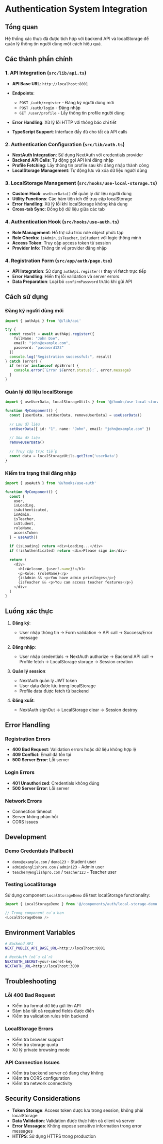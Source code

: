 # Authentication System Integration

## Tổng quan

Hệ thống xác thực đã được tích hợp với backend API và localStorage để quản lý thông tin người dùng một cách hiệu quả.

## Các thành phần chính

### 1. API Integration (`src/lib/api.ts`)

- **API Base URL**: `http://localhost:8001`
- **Endpoints**:
  - `POST /auth/register` - Đăng ký người dùng mới
  - `POST /auth/login` - Đăng nhập
  - `GET /user/profile` - Lấy thông tin profile người dùng

- **Error Handling**: Xử lý lỗi HTTP với thông báo chi tiết
- **TypeScript Support**: Interface đầy đủ cho tất cả API calls

### 2. Authentication Configuration (`src/lib/auth.ts`)

- **NextAuth Integration**: Sử dụng NextAuth với credentials provider
- **Backend API Calls**: Tự động gọi API khi đăng nhập
- **Profile Fetching**: Lấy thông tin profile sau khi đăng nhập thành công
- **LocalStorage Management**: Tự động lưu và xóa dữ liệu người dùng

### 3. LocalStorage Management (`src/hooks/use-local-storage.ts`)

- **Custom Hook**: `useUserData()` để quản lý dữ liệu người dùng
- **Utility Functions**: Các hàm tiện ích để truy cập localStorage
- **Error Handling**: Xử lý lỗi khi localStorage không khả dụng
- **Cross-tab Sync**: Đồng bộ dữ liệu giữa các tab

### 4. Authentication Hook (`src/hooks/use-auth.ts`)

- **Role Management**: Hỗ trợ cấu trúc role object phức tạp
- **Role Checks**: `isAdmin`, `isTeacher`, `isStudent` với logic thông minh
- **Access Token**: Truy cập access token từ session
- **Provider Info**: Thông tin về provider đăng nhập

### 4. Registration Form (`src/app/auth/page.tsx`)

- **API Integration**: Sử dụng `authApi.register()` thay vì fetch trực tiếp
- **Error Handling**: Hiển thị lỗi validation và server errors
- **Data Preparation**: Loại bỏ `confirmPassword` trước khi gửi API

## Cách sử dụng

### Đăng ký người dùng mới

```typescript
import { authApi } from '@/lib/api'

try {
  const result = await authApi.register({
    fullName: "John Doe",
    email: "john@example.com",
    password: "password123"
  })
  console.log("Registration successful:", result)
} catch (error) {
  if (error instanceof ApiError) {
    console.error(`Error ${error.status}:`, error.message)
  }
}
```

### Quản lý dữ liệu localStorage

```typescript
import { useUserData, localStorageUtils } from '@/hooks/use-local-storage'

function MyComponent() {
  const [userData, setUserData, removeUserData] = useUserData()
  
  // Lưu dữ liệu
  setUserData({ id: "1", name: "John", email: "john@example.com" })
  
  // Xóa dữ liệu
  removeUserData()
  
  // Truy cập trực tiếp
  const data = localStorageUtils.getItem('userData')
}
```

### Kiểm tra trạng thái đăng nhập

```typescript
import { useAuth } from '@/hooks/use-auth'

function MyComponent() {
  const { 
    user, 
    isLoading, 
    isAuthenticated, 
    isAdmin, 
    isTeacher, 
    isStudent,
    roleName,
    accessToken 
  } = useAuth()
  
  if (isLoading) return <div>Loading...</div>
  if (!isAuthenticated) return <div>Please sign in</div>
  
  return (
    <div>
      <h1>Welcome, {user?.name}!</h1>
      <p>Role: {roleName}</p>
      {isAdmin && <p>You have admin privileges</p>}
      {isTeacher && <p>You can access teacher features</p>}
    </div>
  )
}
```

## Luồng xác thực

1. **Đăng ký**:
   - User nhập thông tin → Form validation → API call → Success/Error message

2. **Đăng nhập**:
   - User nhập credentials → NextAuth authorize → Backend API call → Profile fetch → LocalStorage storage → Session creation

3. **Quản lý session**:
   - NextAuth quản lý JWT token
   - User data được lưu trong localStorage
   - Profile data được fetch từ backend

4. **Đăng xuất**:
   - NextAuth signOut → LocalStorage clear → Session destroy

## Error Handling

### Registration Errors
- **400 Bad Request**: Validation errors hoặc dữ liệu không hợp lệ
- **409 Conflict**: Email đã tồn tại
- **500 Server Error**: Lỗi server

### Login Errors
- **401 Unauthorized**: Credentials không đúng
- **500 Server Error**: Lỗi server

### Network Errors
- Connection timeout
- Server không phản hồi
- CORS issues

## Development

### Demo Credentials (Fallback)
- `demo@example.com` / `demo123` - Student user
- `admin@englishpro.com` / `admin123` - Admin user  
- `teacher@englishpro.com` / `teacher123` - Teacher user

### Testing LocalStorage
Sử dụng component `LocalStorageDemo` để test localStorage functionality:

```typescript
import { LocalStorageDemo } from '@/components/auth/local-storage-demo'

// Trong component của bạn
<LocalStorageDemo />
```

## Environment Variables

```bash
# Backend API
NEXT_PUBLIC_API_BASE_URL=http://localhost:8001

# NextAuth (nếu cần)
NEXTAUTH_SECRET=your-secret-key
NEXTAUTH_URL=http://localhost:3000
```

## Troubleshooting

### Lỗi 400 Bad Request
- Kiểm tra format dữ liệu gửi lên API
- Đảm bảo tất cả required fields được điền
- Kiểm tra validation rules trên backend

### LocalStorage Errors
- Kiểm tra browser support
- Kiểm tra storage quota
- Xử lý private browsing mode

### API Connection Issues
- Kiểm tra backend server có đang chạy không
- Kiểm tra CORS configuration
- Kiểm tra network connectivity

## Security Considerations

- **Token Storage**: Access token được lưu trong session, không phải localStorage
- **Data Validation**: Validation được thực hiện cả client và server
- **Error Messages**: Không expose sensitive information trong error messages
- **HTTPS**: Sử dụng HTTPS trong production
